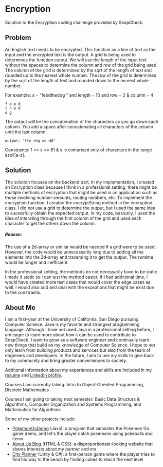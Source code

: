 # Encryption
Solution to the Encryption coding challenge provided by SnapCheck.

## Problem
An English text needs to be encrypted. This function as a line of text as the input and the encrypted text is the output.
A grid is being used to determines the function outout. We will use the length of the input text without the spaces to determine the column and row of the grid being used. The column of the grid
is determined by the sqrt of the length of text and rounded up to the nearest whole number. The row of the grid
is determined by the sqrt of the length of text and rounded down to the nearest whole number.

For example: s = "feedthedog " and length = 10 and row = 3 & column = 4
```
f e e d
t h e d
o g
```
The output will be the concatenation of the characters as you go down each column. You add a space after concatenating
all characters of the column until the last column.
```
output: "fto ehg ee dd"
```

Constraints: 1 <= s <= 81 & s is comprised only of characters in the range ascii[a-z].

## Solution
The solution focuses on the backend part. In my implementation, I created an Encryption class because I think in a professional setting, there might be
multiple methods of encryption that might be used in an application such as those involving number amounts, routing numbers, etc. To implement the encryption
function, I created the encryptString method in the encryption class. I did not use a grid to determine the output, but I used the same idea to 
sucessfully obtain the expected output. In my code, basically, I used the idea of interating through the first column of the grid and used each character to get
the others down the column.

##### Reason: 
The use of a 2d-array or similar would be needed if a grid were to be used. However, the code would 
be unnecessarily long due to adding all the elements into the 2d-array and traversing it to get the output. The runtime would be longer and inefficient.

In the professional setting, the methods do not necessarily have to be static. I made it static so I can test the method easier. If I had additional time, I would have 
created more test cases that would cover the edge cases as well. I would also add and deal with the exceptions that might be exist due to the constraints.

## About Me
  I am a first-year at the University of California, San Diego pursuing Computer Science. Java is my favorite and strongest programming language. Although I have
  not used Java in a professional setting before, I am eager to learn more about how it can be used to contribute to SnapCheck. I want to grow as a software engineer
  and continually learn new things that build on my knowledge of Computer Science. I hope to not only learn from building products and services but also from the team
  of engineers and developers. In the future, I aim to use my skills to give back to my community and bring greater conveniences to society.
  
  Additonal information about my experiences and skills are included in my [resume](https://drive.google.com/file/d/1GBQ96-MmNzMW13NOuEoLYKTfZUw0vUlp/view?usp=sharing) and
  [LinkedIn profile](http://linkedin.com/in/jenniferwong1808).
  
  Courses I am currently taking: Intro to Object-Oriented Programming, Discrete Mathematics
  
  Courses I am going to taking next semester: Basic Data Structurs & Algorithms, Computer Organization and Systems Programming, and Mathematics for Algorithms
  
  Some of my other projects include:
  - [PokemonGoDemo](https://github.com/jenniferwong1808/PokemonGoDemo.git) (Java): a program that simulates the Pokemon Go game demo, and let's the player catch
  pokemons using pokeballs and items
  - [About Us Blog](https://jenniferwong1808.github.io/about-us-blog/) (HTML & CSS): a disproportionate-looking website that shares interests about my partner and me
  - [City Planner](https://shaniahao.github.io/cityplanner/) (Unity & C#): a first-person game where the player tries to find his way to the beach by finding cubes to reach the next level





